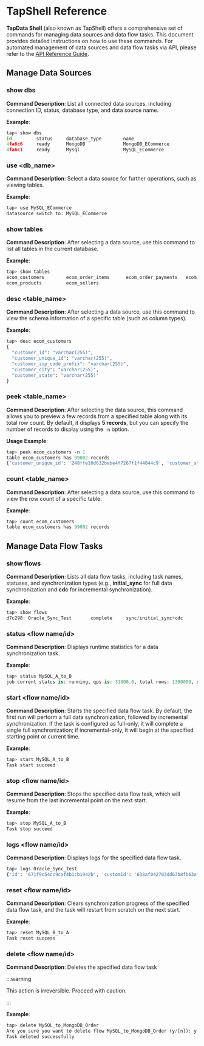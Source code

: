 # TapShell Reference

**TapData Shell** (also known as TapShell) offers a comprehensive set of commands for managing data sources and data flow tasks. This document provides detailed instructions on how to use these commands. For automated management of data sources and data flow tasks via API, please refer to the [API Reference Guide](api-reference/README.md).

## Manage Data Sources

### show dbs

**Command Description**: List all connected data sources, including connection ID, status, database type, and data source name.

**Example**:

```python
tap> show dbs
id         status     database_type        name                                      
4fa6c6     ready      MongoDB              MongoDB_ECommerce                       
4fa6c1     ready      Mysql                MySQL_ECommerce  
```

### use <db_name>

**Command Description**: Select a data source for further operations, such as viewing tables.

**Example**:

```python
tap> use MySQL_ECommerce
datasource switch to: MySQL_ECommerce
```

### show tables

**Command Description**: After selecting a data source, use this command to list all tables in the current database.

**Example**:

```python
tap> show tables
ecom_customers        ecom_order_items      ecom_order_payments   ecom_orders           ecom_product_category 
ecom_products         ecom_sellers   
```

### desc <table_name>

**Command Description**: After selecting a data source, use this command to view the schema information of a specific table (such as column types).

**Example**:

```python
tap> desc ecom_customers
{
  "customer_id": "varchar(255)",
  "customer_unique_id": "varchar(255)",
  "customer_zip_code_prefix": "varchar(255)",
  "customer_city": "varchar(255)",
  "customer_state": "varchar(255)"
}
```

### **peek <table_name>**

**Command Description**: After selecting the data source, this command allows you to preview a few records from a specified table along with its total row count. By default, it displays **5 records**, but you can specify the number of records to display using the `-n` option.

**Usage Example**:

```python
tap> peek ecom_customers -n 1
table ecom_customers has 99002 records                                                                                                         
{'customer_unique_id': '248ffe10d632bebe4f7267f1f44844c9', 'customer_state': 'SP', 'customer_id': '00012a2ce6f8dcda20d059ce98491703', 'customer_zip_code_prefix': '06273', 'customer_city': 'CITY_osasco'}
```

### count  <table_name>

**Command Description**: After selecting a data source, use this command to view the row count of a specific table.

**Example**:

```python
tap> count ecom_customers
table ecom_customers has 99002 records  
```

## Manage Data Flow Tasks

### show flows

**Command Description**: Lists all data flow tasks, including task names, statuses, and synchronization types (e.g., **initial_sync** for full data synchronization and **cdc** for incremental synchronization).

**Example**:

```python
tap> show flows
d7c298: Oracle_Sync_Test       complete     sync/initial_sync+cdc
```

### **status <flow name/id>**

**Command Description**: Displays runtime statistics for a data synchronization task.

**Example**:

```python
tap> status MySQL_A_to_B
job current status is: running, qps is: 31808.0, total rows: 1300000, delay is: 706ms
```

### <span id="start">start</span> <flow name/id>

**Command Description**: Starts the specified data flow task. By default, the first run will perform a full data synchronization, followed by incremental synchronization. If the task is configured as full-only, it will complete a single full synchronization; if incremental-only, it will begin at the specified starting point or current time.

**Example**:

```python
tap> start MySQL_A_to_B
Task start succeed 
```

### stop <flow name/id>

**Command Description**: Stops the specified data flow task, which will resume from the last incremental point on the next start.

**Example**:

```python
tap> stop MySQL_A_to_B
Task stop succeed 
```

### **logs <flow name/id>**

**Command Description**: Displays logs for the specified data flow task.

```python
tap> logs Oracle_Sync_Test
{'id': '671f9c54cc9caf4b1cb1942b', 'customId': '638af042703dd67b8fb63af8', 'level': 'INFO', 'timestamp': 1730124884471, 'date': '2024-10-28T14:14:43.568+00:00', 'taskId': '668f197a37800f4b2a167806', 'taskRecordId': '671f9bee548ec6691e89681c', 'taskName': 'MySQL_A_to_B', 'nodeId': '4eb098ee-19f8-4e63-a7bf-9d7e726c62ea', 'nodeName': 'Region_A', 'message': 'Node Region_A[4eb098ee-19f8-4e63-a7bf-9d7e726c62ea] start preload schema,table counts: 1', 'logTags': [], 'data': [], 'user_id': '638af042c162f518b1b9bdf4'}
```

### reset <flow name/id>

**Command Description**: Clears synchronization progress of  the specified data flow task, and the task will restart from scratch on the next start.

**Example**:

```python
tap> reset MySQL_B_to_A
Task reset success 
```

### delete <flow name/id>

**Command Description**: Deletes the specified data flow task

:::warning

This action is irreversible. Proceed with caution.

:::

**Example**:

```python
tap> delete MySQL_to_MongoDB_Order
Are you sure you want to delete flow MySQL_to_MongoDB_Order (y/[n]): y
Task deleted successfully            
```

